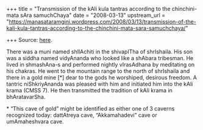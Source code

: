 +++
title = "Transmission of the kAli kula tantras according to the chinchini-mata sAra samuchChaya"
date = "2008-03-13"
upstream_url = "https://manasataramgini.wordpress.com/2008/03/13/transmission-of-the-kali-kula-tantras-according-to-the-chinchini-mata-sara-samuchchaya/"

+++
Source: [here](https://manasataramgini.wordpress.com/2008/03/13/transmission-of-the-kali-kula-tantras-according-to-the-chinchini-mata-sara-samuchchaya/).

There was a muni named shIlAchiti in the shivapITha of shrIshaila. His son was a siddha named vidyAnanda who looked like a shAbara tribesman. He lived in shmashAna-s and performed nightly vIrasAdhana by meditating on his chakras. He went to the mountain range to the north of shrIshaila and there in a gold mine \[\*\] dear to the gods he worshiped, desirous freedom. A tantric niShkriyAnanda was pleased with him and initiated him into the kAli krama (CMSS 7). He then transmitted the tradition of kAli krama in bhAratavarSha.

\* “This cave of gold” might be identified as either one of 3 caverns recognized today: dattAtreya cave, “Akkamahadevi” cave or umAmaheshvara cave.

